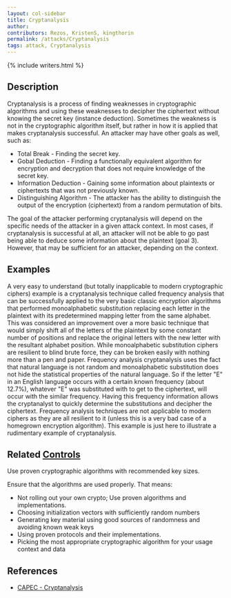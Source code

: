 ```yaml
---
layout: col-sidebar
title: Cryptanalysis
author:
contributors: Rezos, KristenS, kingthorin
permalink: /attacks/Cryptanalysis
tags: attack, Cryptanalysis
---
```


{% include writers.html %}

## Description

Cryptanalysis is a process of finding weaknesses in cryptographic
algorithms and using these weaknesses to decipher the ciphertext without
knowing the secret key (instance deduction). Sometimes the weakness is
not in the cryptographic algorithm itself, but rather in how it is
applied that makes cryptanalysis successful. An attacker may have other
goals as well, such as:

- Total Break - Finding the secret key.
- Gobal Deduction - Finding a functionally equivalent algorithm for encryption and decryption that does not require knowledge of the secret key.
- Information Deduction - Gaining some information about plaintexts or ciphertexts that was not previously known.
- Distinguishing Algorithm - The attacker has the ability to distinguish the output of the encryption (ciphertext) from a random permutation of bits.

The goal of the attacker performing cryptanalysis will depend on the
specific needs of the attacker in a given attack context. In most cases,
if cryptanalysis is successful at all, an attacker will not be able to
go past being able to deduce some information about the plaintext (goal
3). However, that may be sufficient for an attacker, depending on the
context.

## Examples

A very easy to understand (but totally inapplicable to modern
cryptographic ciphers) example is a cryptanalysis technique called
frequency analysis that can be successfully applied to the very basic
classic encryption algorithms that performed monoalphabetic substitution
replacing each letter in the plaintext with its predetermined mapping
letter from the same alphabet. This was considered an improvement over a
more basic technique that would simply shift all of the letters of the
plaintext by some constant number of positions and replace the original
letters with the new letter with the resultant alphabet position. While
monoalphabetic substitution ciphers are resilient to blind brute force,
they can be broken easily with nothing more than a pen and paper.
Frequency analysis cryptanalysis uses the fact that natural language is
not random and monoalphabetic substitution does not hide the statistical
properties of the natural language. So if the letter "E" in an English
language occurs with a certain known frequency (about 12.7%), whatever
"E" was substituted with to get to the ciphertext, will occur with the
similar frequency. Having this frequency information allows the
cryptanalyst to quickly determine the substitutions and decipher the
ciphertext. Frequency analysis techniques are not applicable to modern
ciphers as they are all resilient to it (unless this is a very bad case
of a homegrown encryption algorithm). This example is just here to
illustrate a rudimentary example of cryptanalysis.

## Related [Controls](https://owasp.org/www-community/controls/)

Use proven cryptographic algorithms with recommended key sizes.

Ensure that the algorithms are used properly. That means:

- Not rolling out your own crypto; Use proven algorithms and implementations.
- Choosing initialization vectors with sufficiently random numbers
- Generating key material using good sources of randomness and avoiding known weak keys
- Using proven protocols and their implementations.
- Picking the most appropriate cryptographic algorithm for your usage context and data

## References

- [CAPEC - Cryptanalysis](http://capec.mitre.org/data/definitions/97.html)

